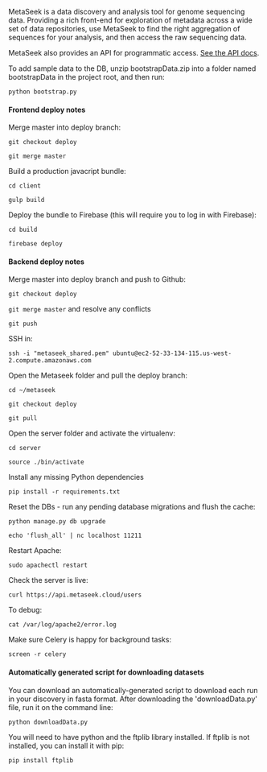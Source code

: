 MetaSeek is a data discovery and analysis tool for genome sequencing data. Providing a rich front-end for exploration of metadata across a wide set of data repositories, use MetaSeek to find the right aggregation of sequences for your analysis, and then access the raw sequencing data.

MetaSeek also provides an API for programmatic access. [See the API docs](https://github.com/ahoarfrost/metaseek/blob/master/APIdocs.md).


To add sample data to the DB, unzip bootstrapData.zip into a folder named bootstrapData in the project root, and then run:

`python bootstrap.py`

#### Frontend deploy notes

Merge master into deploy branch:

`git checkout deploy`

`git merge master`

Build a production javacript bundle:

`cd client`

`gulp build`

Deploy the bundle to Firebase (this will require you to log in with Firebase):

`cd build`

`firebase deploy`

#### Backend deploy notes

Merge master into deploy branch and push to Github:

`git checkout deploy`

`git merge master` and resolve any conflicts

`git push`

SSH in:

`ssh -i "metaseek_shared.pem" ubuntu@ec2-52-33-134-115.us-west-2.compute.amazonaws.com`

Open the Metaseek folder and pull the deploy branch:

`cd ~/metaseek`

`git checkout deploy`

`git pull`

Open the server folder and activate the virtualenv:

`cd server`

`source ./bin/activate`

Install any missing Python dependencies

`pip install -r requirements.txt`

Reset the DBs - run any pending database migrations and flush the cache:

`python manage.py db upgrade`

`echo 'flush_all' | nc localhost 11211`

Restart Apache:

`sudo apachectl restart`

Check the server is live:

`curl https://api.metaseek.cloud/users`

To debug:

`cat /var/log/apache2/error.log`

Make sure Celery is happy for background tasks:

`screen -r celery`

#### Automatically generated script for downloading datasets

You can download an automatically-generated script to download each run in your discovery in fasta format. After downloading the 'downloadData.py' file, run it on the command line:

```
python downloadData.py
```

You will need to have python and the ftplib library installed. If ftplib is not installed, you can install it with pip:

```
pip install ftplib
```
